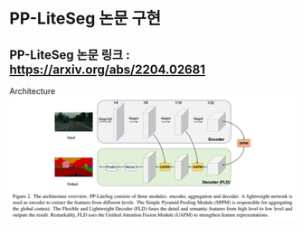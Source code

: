 # PP-LiteSeg 논문 구현  
## PP-LiteSeg 논문 링크 : https://arxiv.org/abs/2204.02681  
Architecture  
<img src = "https://github.com/Sangh0/Segmentation/blob/main/PP-LiteSeg/figure/figure2.JPG?raw=true">
